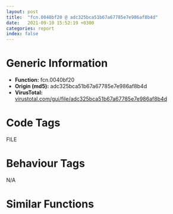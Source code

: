 ```yaml
---
layout: post
title:  "fcn.0040bf20 @ adc325bca51b67a67785e7e986af8b4d"
date:   2021-09-10 15:52:19 +0300
categories: report
index: false
---
```


# Generic Information
- **Function:** fcn.0040bf20
- **Origin (md5):** adc325bca51b67a67785e7e986af8b4d
- **VirusTotal:** [virustotal.com/gui/file/adc325bca51b67a67785e7e986af8b4d][virustotal_ref]

# Code Tags
<span class="tag" id="FILE">FILE</span>


# Behaviour Tags
<span class="bhv-tag" id="na">N/A</span>

# Similar Functions
<script type="text/javascript" src="https://www.gstatic.com/charts/loader.js"></script>
<script type="text/javascript">

    google.charts.load('current', {'packages':['corechart']});
    google.charts.setOnLoadCallback(drawChart);

    function drawChart() {
    var data = new google.visualization.DataTable();
        data.addColumn('number', 'X');
        data.addColumn('number', 'Y');
        data.addColumn({type: 'string', role: 'tooltip', 'p': {'html': true}});
        data.addColumn({'type': 'string', 'role': 'style'});
        
        data.addRows([
    [-109.9759521484375, -109.93479919433594, '<b><a href="/report/fcn.0040bf20@adc325bca51b67a67785e7e986af8b4d">fcn.0040bf20</a><br>@adc325bca51b67a67785e7e986af8b4d</b><br>', 'point { fill-color: #e0440e; }'],
[220.80726623535156, 38.0674934387207, '<b><a href="/report/fcn.00437140@125511dc58d9fe5b15e0562013727778">fcn.00437140</a><br>@125511dc58d9fe5b15e0562013727778</b><br>', 'null'],
[-56.14896774291992, 43.575721740722656, '<b><a href="/report/fcn.00437140@2a380710d2016aed75cfad6eacab1d1a">fcn.00437140</a><br>@2a380710d2016aed75cfad6eacab1d1a</b><br>', 'null'],
[-197.56918334960938, 38.73992919921875, '<b><a href="/report/fcn.00437140@83f49824bfe7c3c24f4b74a2ba6ab65b">fcn.00437140</a><br>@83f49824bfe7c3c24f4b74a2ba6ab65b</b><br>', 'null'],
[-240.66526794433594, 267.47479248046875, '<b><a href="/report/fcn.00403ab0@c60344b51fa39a329b92557d24ff7670">fcn.00403ab0</a><br>@c60344b51fa39a329b92557d24ff7670</b><br>', 'null'],
[-37.53329849243164, 195.2560577392578, '<b><a href="/report/fcn.0040bf20@5e50a67c7e8dbb50c23acbc92eb08f0e">fcn.0040bf20</a><br>@5e50a67c7e8dbb50c23acbc92eb08f0e</b><br>', 'null'],
[136.18463134765625, 213.59742736816406, '<b><a href="/report/fcn.00437140@985d3a961f1a2ad37039ba25bf21c0ee">fcn.00437140</a><br>@985d3a961f1a2ad37039ba25bf21c0ee</b><br>', 'null'],
[79.07730102539062, 80.44933319091797, '<b><a href="/report/fcn.0040bf10@d9b85b9b67587bbf2112c62164413bd8">fcn.0040bf10</a><br>@d9b85b9b67587bbf2112c62164413bd8</b><br>', 'null'],
[53.8462028503418, -196.81732177734375, '<b><a href="/report/fcn.00437140@2f57463e398c8086d3043342f205d871">fcn.00437140</a><br>@2f57463e398c8086d3043342f205d871</b><br>', 'null'],
[164.81161499023438, -136.29071044921875, '<b><a href="/report/fcn.00437140@3a017db0719485179e5931e1ff048b6a">fcn.00437140</a><br>@3a017db0719485179e5931e1ff048b6a</b><br>', 'null'],
[51.08467102050781, -61.37388229370117, '<b><a href="/report/fcn.00437140@2dd6da6129e47fd72c5b6249eef16bbb">fcn.00437140</a><br>@2dd6da6129e47fd72c5b6249eef16bbb</b><br>', 'null'],

        ]);

    var options = {
        title: 'Similarity Plot',
        legend: 'none',
        colors: ['#dedbd9', '#e6693e', '#ec8f6e', '#f3b49f', '#f6c7b6'],
        tooltip: {isHtml: true, trigger: 'both'},
        explorer: {
        actions: ["dragToZoom", "rightClickToReset"],
        },
        chartArea: {
        width: '80%',
        height: '80%'
        },
        width: '100%',
        height: '100%'
    };

    var chart = new google.visualization.ScatterChart(document.getElementById('chart_div'));

    chart.draw(data, options);
    }
    
</script>


<div id="chart_div" style="width: 100%px; height: 100%;"></div>

# Disassembled Code
{% highlight nasm %}

push ebp
mov ebp, esp
push 0xffffffffffffffff
push 0x434dab
mov eax, dword
push eax
sub esp, 0x1d8
mov eax, dword[0x44806c]
xor eax, ebp
mov dword[ebp-0x10], eax
push eax
lea eax, [ebp-0xc]
mov dword
mov dword[ebp-0x11c], ecx
mov eax, dword[ebp-0x11c]
mov dword[eax], 0
mov ecx, dword[ebp-0x11c]
mov dword[ecx+4], 0
mov edx, dword[ebp-0x11c]
mov dword[edx+8], 0
mov eax, dword[ebp-0x11c]
mov ecx, dword[ebp+0xc]
mov dword[eax+0xc], ecx
mov edx, dword[ebp-0x11c]
mov dword[edx+0x10], 0xffffffff
mov eax, dword[ebp+8]
mov ecx, dword[eax]
mov dword[ebp-0x194], ecx
mov byte[ebp-0x190], 0
mov edx, dword[ebp-0x194]
mov dword[ebp-0x18c], edx
mov eax, dword[ebp-0x190]
mov dword[ebp-0x188], eax
mov ecx, dword[ebp-0x18c]
mov dword[ebp-0x158], ecx
mov edx, dword[ebp-0x188]
mov dword[ebp-0x154], edx
mov dword[ebp-0x128], 0
mov dword[ebp-0x120], 0
cmp dword[ebp+0x20], 0xffffffff
jne 0x40bff8
mov dword[ebp-0x140], 0
jmp 0x40c001
mov eax, dword[ebp+0x20]
mov dword[ebp-0x140], eax
mov ecx, dword[ebp-0x140]
mov dword[ebp-0x124], ecx
mov edx, dword[ebp+0xc]
mov dword[ebp-0x12c], edx
cmp dword[ebp-0x12c], 0xc0000001
jg 0x40c048
cmp dword[ebp-0x12c], 0xc0000001
je 0x40c096
cmp dword[ebp-0x12c], 0x80000000
je 0x40c056
cmp dword[ebp-0x12c], 0xc0000000
je 0x40c076
jmp 0x40c0b6
cmp dword[ebp-0x12c], 0xc0000002
je 0x40c056
jmp 0x40c0b6
mov eax, dword[ebp-0x120]
or eax, 2
mov dword[ebp-0x120], eax
mov ecx, dword[ebp-0x124]
or ecx, 4
mov dword[ebp-0x124], ecx
jmp 0x40c0e8
mov edx, dword[ebp-0x120]
or edx, 4
mov dword[ebp-0x120], edx
mov eax, dword[ebp-0x124]
or eax, 2
mov dword[ebp-0x124], eax
jmp 0x40c0e8
mov ecx, dword[ebp-0x120]
or ecx, 8
mov dword[ebp-0x120], ecx
mov edx, dword[ebp-0x124]
or edx, 1
mov dword[ebp-0x124], edx
jmp 0x40c0e8
push 0x11
lea ecx, [ebp-0x1bc]
call fcn.00402720
push 0
lea eax, [ebp-0x1bc]
push eax
lea ecx, [ebp-0xec]
call fcn.00402880
push 0x446bf8
lea ecx, [ebp-0xec]
push ecx
call fcn.004175b4
mov dword[ebp-0x144], 0xffffffff
movzx edx, byte[ebp-0x154]
test edx, edx
jne 0x40c1e1
mov eax, dword[ebp+8]
mov ecx, dword[eax]
mov dword[ebp-0x1a4], ecx
mov byte[ebp-0x1a0], 0
mov edx, dword[ebp-0x1a4]
mov dword[ebp-0x184], edx
mov eax, dword[ebp-0x1a0]
mov dword[ebp-0x180], eax
mov ecx, dword[ebp-0x184]
mov dword[ebp-0x1ac], ecx
mov edx, dword[ebp-0x180]
mov dword[ebp-0x1a8], edx
mov eax, dword[ebp-0x1ac]
mov dword[ebp-0x164], eax
xor eax, eax
xor edx, edx
mov cl, 0x20
call fcn.00433dd0
mov dword[ebp-0x160], eax
xor ecx, ecx
mov dword[ebp-0x15c], ecx
push 0
mov edx, dword[ebp-0x15c]
push edx
mov eax, dword[ebp-0x160]
push eax
mov ecx, dword[ebp-0x120]
push ecx
push 0
mov edx, dword[ebp-0x164]
push edx
call dword[sym.imp.KERNEL32.dll_CreateFileMappingA]
mov dword[ebp-0x128], eax
cmp dword[ebp-0x128], 0
jne 0x40c1d3
call fcn.00401860
push eax
lea ecx, [ebp-0x1c4]
call fcn.00402750
push 0
lea eax, [ebp-0x1c4]
push eax
lea ecx, [ebp-0xc0]
call fcn.00402880
push 0x446bf8
lea ecx, [ebp-0xc0]
push ecx
call fcn.004175b4
mov edx, dword[ebp-0x128]
mov dword[ebp-0x144], edx
jmp 0x40c1ed
mov eax, dword[ebp-0x158]
mov dword[ebp-0x128], eax
mov ecx, dword[ebp-0x144]
mov dword[ebp-0x19c], ecx
mov dword[ebp-4], 0
lea edx, [ebp+0x1c]
push edx
mov eax, dword[ebp+0x14]
push eax
mov ecx, dword[ebp+0x10]
push ecx
call fcn.00403620
add esp, 0xc
mov dword[ebp-0x134], eax
mov dword[ebp-0x130], edx
cmp dword[ebp+0x18], 0
jne 0x40c32d
lea edx, [ebp-0x1b4]
push edx
mov eax, dword[ebp-0x128]
push eax
call fcn.004025f0
add esp, 8
movzx ecx, al
test ecx, ecx
jne 0x40c27d
call fcn.00401860
push eax
lea ecx, [ebp-0x1cc]
call fcn.00402750
push 0
lea edx, [ebp-0x1cc]
push edx
lea ecx, [ebp-0x94]
call fcn.00402880
push 0x446bf8
lea eax, [ebp-0x94]
push eax
call fcn.004175b4
mov ecx, dword[ebp-0x1b4]
mov dword[ebp-0x13c], ecx
mov edx, dword[ebp-0x1b0]
mov dword[ebp-0x138], edx
mov eax, dword[ebp-0x138]
cmp eax, dword[ebp+0x14]
jl 0x40c2ed
jg 0x40c2ad
mov ecx, dword[ebp-0x13c]
cmp ecx, dword[ebp+0x10]
jb 0x40c2ed
mov edx, dword[ebp+0x10]
sub edx, dword[ebp-0x134]
mov eax, dword[ebp+0x14]
sbb eax, dword[ebp-0x130]
mov ecx, dword[ebp-0x13c]
sub ecx, edx
mov edx, dword[ebp-0x138]
sbb edx, eax
mov dword[ebp-0x17c], ecx
mov dword[ebp-0x178], edx
cmp dword[ebp-0x178], 0
ja 0x40c2ed
cmp dword[ebp-0x17c], 0xffffffff
jbe 0x40c319
push 0x12
lea ecx, [ebp-0x1d4]
call fcn.00402720
push 0
lea eax, [ebp-0x1d4]
push eax
lea ecx, [ebp-0x68]
call fcn.00402880
push 0x446bf8
lea ecx, [ebp-0x68]
push ecx
call fcn.004175b4
mov edx, dword[ebp+0x10]
sub edx, dword[ebp-0x134]
mov eax, dword[ebp-0x13c]
sub eax, edx
mov dword[ebp+0x18], eax
mov ecx, dword[ebp+0x1c]
mov dword[ebp-0x168], ecx
mov edx, dword[ebp+0x18]
add edx, dword[ebp-0x134]
mov dword[ebp-0x16c], edx
mov eax, dword[ebp+0x10]
sub eax, dword[ebp-0x134]
mov ecx, dword[ebp+0x14]
sbb ecx, dword[ebp-0x130]
mov dword[ebp-0x150], eax
mov dword[ebp-0x14c], ecx
mov edx, dword[ebp-0x150]
mov dword[ebp-0x170], edx
mov eax, dword[ebp-0x150]
mov edx, dword[ebp-0x14c]
mov cl, 0x20
call fcn.00433dd0
mov dword[ebp-0x174], eax
mov eax, dword[ebp-0x168]
push eax
mov ecx, dword[ebp-0x16c]
push ecx
mov edx, dword[ebp-0x170]
push edx
mov eax, dword[ebp-0x174]
push eax
mov ecx, dword[ebp-0x124]
push ecx
mov edx, dword[ebp-0x128]
push edx
call dword[sym.imp.KERNEL32.dll_MapViewOfFileEx]
mov dword[ebp-0x148], eax
cmp dword[ebp-0x148], 0
jne 0x40c3fd
call fcn.00401860
push eax
lea ecx, [ebp-0x1dc]
call fcn.00402750
push 0
lea eax, [ebp-0x1dc]
push eax
lea ecx, [ebp-0x118]
call fcn.00402880
push 0x446bf8
lea ecx, [ebp-0x118]
push ecx
call fcn.004175b4
mov edx, dword[ebp-0x134]
add edx, dword[ebp-0x148]
mov eax, dword[ebp-0x11c]
mov dword[eax], edx
mov ecx, dword[ebp-0x134]
mov edx, dword[ebp-0x11c]
mov dword[edx+8], ecx
mov eax, dword[ebp-0x11c]
mov ecx, dword[ebp+0x18]
mov dword[eax+4], ecx
mov dword[ebp-4], 0xffffffff
mov edx, dword[ebp-0x19c]
mov dword[ebp-0x198], edx
mov eax, dword[ebp-0x198]
push eax
call dword[sym.imp.KERNEL32.dll_CloseHandle]
mov ecx, dword[ebp-0x11c]
add ecx, 0x10
push ecx
mov edx, dword[ebp-0x158]
push edx
call fcn.00401870
add esp, 8
movzx eax, al
test eax, eax
jne 0x40c4a7
call fcn.00401860
push eax
lea ecx, [ebp-0x1e4]
call fcn.00402750
mov ecx, dword[ebp-0x11c]
call fcn.004036a0
push 0
lea ecx, [ebp-0x1e4]
push ecx
lea ecx, [ebp-0x3c]
call fcn.00402880
push 0x446bf8
lea edx, [ebp-0x3c]
push edx
call fcn.004175b4
mov eax, dword[ebp-0x11c]
mov ecx, dword[ebp-0xc]
mov dword
pop ecx
mov ecx, dword[ebp-0x10]
xor ecx, ebp
call fcn.0041586b
mov esp, ebp
pop ebp
ret 0x1c

{% endhighlight %}

[virustotal_ref]: https://www.virustotal.com/gui/file/adc325bca51b67a67785e7e986af8b4d